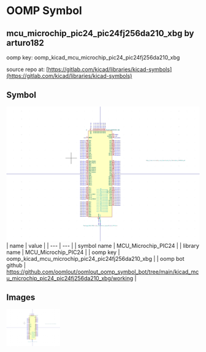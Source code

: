 # OOMP Symbol  
## mcu_microchip_pic24_pic24fj256da210_xbg  by arturo182  
  
oomp key: oomp_kicad_mcu_microchip_pic24_pic24fj256da210_xbg  
  
source repo at: [https://gitlab.com/kicad/libraries/kicad-symbols](https://gitlab.com/kicad/libraries/kicad-symbols)  
## Symbol  
  
[![working.png](working_600.png)](working.png)  
| name | value | 
| --- | --- | 
| symbol name | MCU_Microchip_PIC24 | 
| library name | MCU_Microchip_PIC24 | 
| oomp key | oomp_kicad_mcu_microchip_pic24_pic24fj256da210_xbg | 
| oomp bot github | https://github.com/oomlout/oomlout_oomp_symbol_bot/tree/main/kicad_mcu_microchip_pic24_pic24fj256da210_xbg/working | 
## Images  
  
[![working.png](working_140.png)](working.png)  
